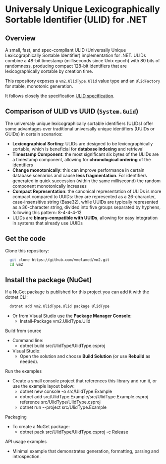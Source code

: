 ﻿# Universaly Unique Lexicographically Sortable Identifier (ULID) for .NET

## Overview

A small, fast, and spec-compliant ULID (Universally Unique Lexicographically Sortable Identifier) implementation for .NET.
ULIDs combine a 48-bit timestamp (milliseconds since Unix epoch) with 80 bits of randomness, producing compact 128-bit
identifiers that are lexicographically sortable by creation time.

This repository exposes a `vm2.UlidType.Ulid` value type and an `UlidFactory` for stable, monotonic generation.

It follows closely the specification [ULID specification](https://github.com/ulid/spec).

## Comparison of ULID vs UUID (`System.Guid`)

The universaly unique lexicographically sortable identifiers (ULIDs) offer some advantages over traditional universally unique
identifiers (UUIDs or GUIDs) in certain scenarios:
- **Lexicographical Sorting**: ULIDs are designed to be lexicographically sortable, which is beneficial for **database indexing**
  and retrieval
- **Timestamp Component**: the most significant six bytes of the ULIDs are a timestamp component, allowing for **chronological
  ordering** of the identifiers
- **Change monotonically**: this can improve performance in certain database scenarios and cause **less fragmentation**. For
  identifiers generated in quick succession (within the same millisecond) the random component monotonically increases
- **Compact Representation**: the canonical representation of ULIDs is more compact compared to UUIDs: they are represented as
  a 26-character, case-insensitive string (Base32), while UUIDs are typically represented as a 36-character string, divided into
  five groups separated by hyphens, following this pattern: 8-4-4-4-12
- ULIDs are **binary-compatible with UUIDs**, allowing for easy integration in systems that already use UUIDs

## Get the code

Clone this repository:

```bash
  git clone https://github.com/vmelamed/vm2.git
  cd vm2
```

## Install the package (NuGet)

If a NuGet package is published for this project you can add it with the dotnet CLI:

```bash
  dotnet add vm2.UlidType.Ulid package UlidType
```

- Or from Visual Studio use the __Package Manager Console__:
  - Install-Package vm2.UlidType.Ulid

Build from source
- Command line:
  - dotnet build src/UlidType/UlidType.csproj
- Visual Studio:
  - Open the solution and choose __Build Solution__ (or use __Rebuild__ as needed).

Run the examples
- Create a small console project that references this library and run it, or use the example layout below:
  - dotnet new console -o src/UlidType.Example
  - dotnet add src/UlidType.Example/src/UlidType.Example.csproj reference src/UlidType/UlidType.csproj
  - dotnet run --project src/UlidType.Example

Packaging
- To create a NuGet package:
  - dotnet pack src/UlidType/UlidType.csproj -c Release

API usage examples
- Minimal example that demonstrates generation, formatting, parsing and introspection.